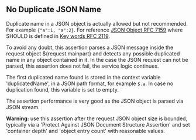 ## No Duplicate JSON Name

Duplicate name in a JSON object is actually allowed but not recommended. For example `{"a":1, "a":2}`. For reference [JSON Object RFC 7159](https://tools.ietf.org/html/rfc7159#section-4) where SHOULD is defined in [Key words RFC 2119](https://tools.ietf.org/html/rfc2119).

To avoid any doubt, this assertion parses a JSON message inside the request object ${request.mainpart} and detects any possible duplicated name in any object contained in it. In the case the JSON request can not be parsed, this assertion does not fail, the service logic continues.

The first duplicated name found is stored in the context variable 'duplicatedName', in a JSON path format, for example `$.a`. In case no duplication found, this variable is set to empty.

The assertion performance is very good as the JSON object is parsed via JSON stream.

**Warning:** use this assertion after the request JSON object size is bounded, typically via a 'Protect Against JSON Document Structure Assertion' and set 'container depth' and 'object entry count' with reasonable values.
